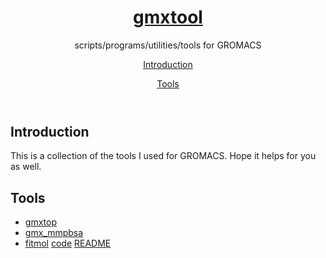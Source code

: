<body><div class="wrapper">
	<header>
		<h1><a href="https://jerkwin.github.io/gmxtool/">gmxtool</a></h1>
		<p>scripts/programs/utilities/tools for GROMACS</p>
		<p class="view"><a href="#Introduction">Introduction</a></p>
		<p class="view"><a href="#Tools">Tools</a></p>
	</header>

<h2 id="Introduction">Introduction</h2>

<p>This is a collection of the tools I used for GROMACS. Hope it helps for you as well.</p>

<h2 id="Tools">Tools</h2></p>

<ul class="incremental">
<li><a href="">gmxtop</a></li>
<li><a href="">gmx_mmpbsa</a></li>
<li><a href="">fitmol</a> <a href="./fitmol/FitMol.f90">code</a> <a href="./fitmol/README.md">README</a></li>
</li>
</ul>

</div></body>